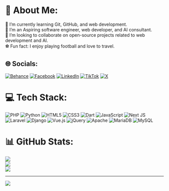 # 💫 About Me:
🌱 I’m currently learning Git, GitHub, and web development.<br>👀 I’m an Aspiring software engineer, web developer, and AI consultant.<br>💞️ I’m looking to collaborate on open-source projects related to web development and AI.<br>⚽ Fun fact: I enjoy playing football and love to travel.


## 🌐 Socials:
[![Behance](https://img.shields.io/badge/Behance-1769ff?logo=behance&logoColor=white)](https://behance.net/https://www.behance.net/for_you) [![Facebook](https://img.shields.io/badge/Facebook-%231877F2.svg?logo=Facebook&logoColor=white)](https://facebook.com/https://web.facebook.com/duncan.zevai) [![LinkedIn](https://img.shields.io/badge/LinkedIn-%230077B5.svg?logo=linkedin&logoColor=white)](https://linkedin.com/in/https://www.linkedin.com/in/duncan-zevai-04a31720b/) [![TikTok](https://img.shields.io/badge/TikTok-%23000000.svg?logo=TikTok&logoColor=white)](https://tiktok.com/@https://www.tiktok.com/@duncanzevai) [![X](https://img.shields.io/badge/X-black.svg?logo=X&logoColor=white)](https://x.com/https://x.com/notifications) 

# 💻 Tech Stack:
![PHP](https://img.shields.io/badge/php-%23777BB4.svg?style=for-the-badge&logo=php&logoColor=white) ![Python](https://img.shields.io/badge/python-3670A0?style=for-the-badge&logo=python&logoColor=ffdd54) ![HTML5](https://img.shields.io/badge/html5-%23E34F26.svg?style=for-the-badge&logo=html5&logoColor=white) ![CSS3](https://img.shields.io/badge/css3-%231572B6.svg?style=for-the-badge&logo=css3&logoColor=white) ![Dart](https://img.shields.io/badge/dart-%230175C2.svg?style=for-the-badge&logo=dart&logoColor=white) ![JavaScript](https://img.shields.io/badge/javascript-%23323330.svg?style=for-the-badge&logo=javascript&logoColor=%23F7DF1E) ![Next JS](https://img.shields.io/badge/Next-black?style=for-the-badge&logo=next.js&logoColor=white) ![Laravel](https://img.shields.io/badge/laravel-%23FF2D20.svg?style=for-the-badge&logo=laravel&logoColor=white) ![Django](https://img.shields.io/badge/django-%23092E20.svg?style=for-the-badge&logo=django&logoColor=white) ![Vue.js](https://img.shields.io/badge/vue.js-%2335495e.svg?style=for-the-badge&logo=vuedotjs&logoColor=%234FC08D) ![jQuery](https://img.shields.io/badge/jquery-%230769AD.svg?style=for-the-badge&logo=jquery&logoColor=white) ![Apache](https://img.shields.io/badge/apache-%23D42029.svg?style=for-the-badge&logo=apache&logoColor=white) ![MariaDB](https://img.shields.io/badge/MariaDB-003545?style=for-the-badge&logo=mariadb&logoColor=white) ![MySQL](https://img.shields.io/badge/mysql-4479A1.svg?style=for-the-badge&logo=mysql&logoColor=white)
# 📊 GitHub Stats:
![](https://github-readme-stats.vercel.app/api?username=Duncan005&theme=dark&hide_border=true&include_all_commits=false&count_private=false)<br/>
![](https://github-readme-streak-stats.herokuapp.com/?user=Duncan005&theme=dark&hide_border=true)<br/>
![](https://github-readme-stats.vercel.app/api/top-langs/?username=Duncan005&theme=dark&hide_border=true&include_all_commits=false&count_private=false&layout=compact)

---
[![](https://visitcount.itsvg.in/api?id=Duncan005&icon=0&color=0)](https://visitcount.itsvg.in)

<!-- Proudly created with GPRM ( https://gprm.itsvg.in ) -->
